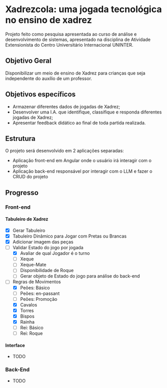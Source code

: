# Xadrezcola: uma jogada tecnológica no ensino de xadrez

Projeto feito como pesquisa apresentada ao curso de análise e desenvolvimento de sistemas, apresentado na disciplina de Atividade Extensionista do Centro Universitário Internacional UNINTER.

## Objetivo Geral

Disponibilizar um meio de ensino de Xadrez para crianças que seja independente do auxílio de um professor.

## Objetivos específicos

- Armazenar diferentes dados de jogadas de Xadrez;
- Desenvolver uma I.A. que identifique, classifique e responda diferentes jogadas de Xadrez;
- Apresentar feedback didático ao final de toda partida realizada.

## Estrutura

O projeto será desenvolvido em 2 aplicações separadas:
- Aplicação front-end em Angular onde o usuário irá interagir com o projeto
- Aplicação back-end responsável por interagir com o LLM e fazer o CRUD do projeto

## Progresso

### Front-end
#### Tabuleiro de Xadrez
- [x] Gerar Tabuleiro
- [x] Tabuleiro Dinâmico para Jogar com Pretas ou Brancas
- [x] Adicionar imagem das peças
- [ ] Validar Estado do jogo por jogada
    - [x] Avaliar de qual Jogador é o turno
    - [ ] Xeque
    - [ ] Xeque-Mate
    - [ ] Disponibilidade de Roque
    - [ ] Gerar objeto de Estado do jogo para análise do back-end
- [ ] Regras de Movimentos
    - [x] Peões: Básico
    - [ ] Peões: en-passant
    - [ ] Peões: Promoção
    - [x] Cavalos
    - [x] Torres
    - [x] Bispos
    - [x] Rainha
    - [ ] Rei: Básico
    - [ ] Rei: Roque

#### Interface
- TODO

### Back-End
- TODO
